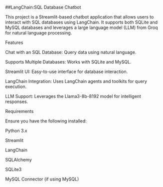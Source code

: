 ##LangChain:SQL Database Chatbot

This project is a Streamlit-based chatbot application that allows users to interact with SQL databases using LangChain. It supports both SQLite and MySQL databases and leverages a large language model (LLM) from Groq for natural language processing.

Features

Chat with an SQL Database: Query data using natural language.

Supports Multiple Databases: Works with SQLite and MySQL.

Streamlit UI: Easy-to-use interface for database interaction.

LangChain Integration: Uses LangChain agents and toolkits for query execution.

LLM Support: Leverages the Llama3-8b-8192 model for intelligent responses.

Requirements

Ensure you have the following installed:

Python 3.x

Streamlit

LangChain

SQLAlchemy

SQLite3

MySQL Connector (if using MySQL)
